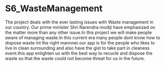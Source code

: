 # S6_WasteManagement
The project deals with the ever lasting issues with Waste management in our country. Our prime minister Shri Narendra modiji have emphasized on the matter more than any other issue.In this project we will make people aware of managing waste.In this current era many people dont know how to dispose waste int the right mannner.our app is for the people who likes to live in clean surrounding and also have the gist to take part in cleaness event.this app enlighten us with the best way to recucle and dispose the waste so that the waste could not become threat for us in the future.
